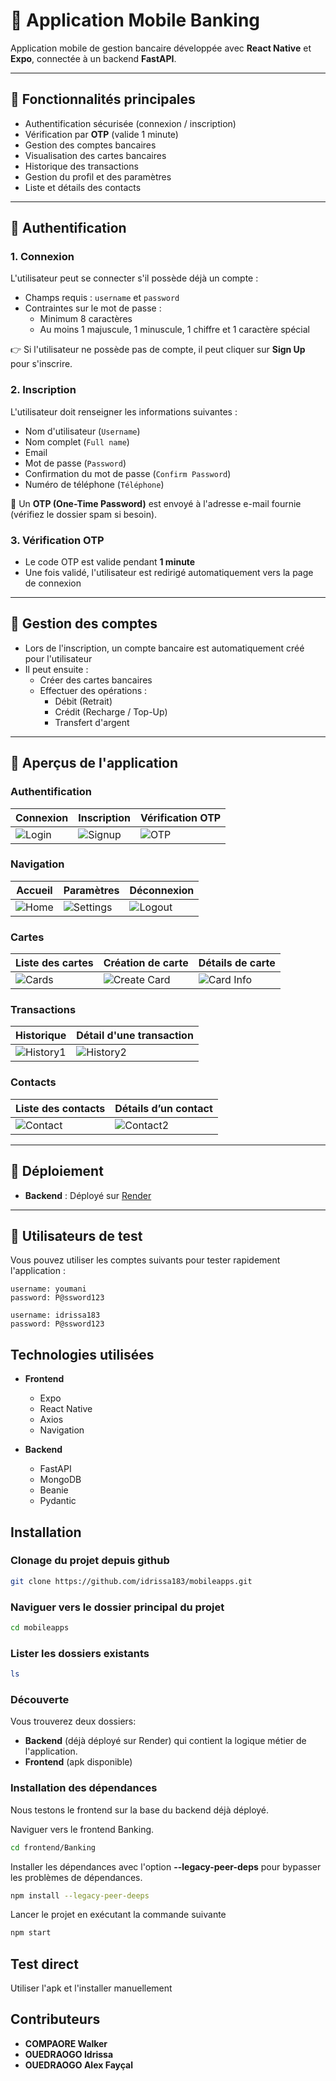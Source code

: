# 📱 Application Mobile Banking

Application mobile de gestion bancaire développée avec **React Native** et **Expo**, connectée à un backend **FastAPI**.

---

## 🚀 Fonctionnalités principales

- Authentification sécurisée (connexion / inscription)
- Vérification par **OTP** (valide 1 minute)
- Gestion des comptes bancaires
- Visualisation des cartes bancaires
- Historique des transactions
- Gestion du profil et des paramètres
- Liste et détails des contacts

---

## 🔐 Authentification

### 1. Connexion

L'utilisateur peut se connecter s'il possède déjà un compte :

- Champs requis : `username` et `password`
- Contraintes sur le mot de passe :
  - Minimum 8 caractères
  - Au moins 1 majuscule, 1 minuscule, 1 chiffre et 1 caractère spécial

👉 Si l'utilisateur ne possède pas de compte, il peut cliquer sur **Sign Up** pour s'inscrire.

### 2. Inscription

L'utilisateur doit renseigner les informations suivantes :

- Nom d'utilisateur (`Username`)
- Nom complet (`Full name`)
- Email
- Mot de passe (`Password`)
- Confirmation du mot de passe (`Confirm Password`)
- Numéro de téléphone (`Téléphone`)

📧 Un **OTP (One-Time Password)** est envoyé à l'adresse e-mail fournie (vérifiez le dossier spam si besoin).

### 3. Vérification OTP

- Le code OTP est valide pendant **1 minute**
- Une fois validé, l'utilisateur est redirigé automatiquement vers la page de connexion

---

## 🏦 Gestion des comptes

- Lors de l'inscription, un compte bancaire est automatiquement créé pour l'utilisateur
- Il peut ensuite :
  - Créer des cartes bancaires
  - Effectuer des opérations :
    - Débit (Retrait)
    - Crédit (Recharge / Top-Up)
    - Transfert d'argent

---

## 🎨 Aperçus de l'application

### Authentification
| Connexion | Inscription | Vérification OTP |
|----------|-------------|------------------|
| ![Login](/frontend/Banking/Readme/login.jpeg) | ![Signup](/frontend/Banking/Readme/signup.jpeg) | ![OTP](/frontend/Banking/Readme/token.jpg) |

### Navigation
| Accueil | Paramètres | Déconnexion |
|--------|------------|-------------|
| ![Home](/frontend/Banking/Readme/home.jpg) | ![Settings](/frontend/Banking/Readme/settings.jpg) | ![Logout](/frontend/Banking/Readme/logout.jpg) |

### Cartes
| Liste des cartes | Création de carte | Détails de carte |
|------------------|-------------------|------------------|
| ![Cards](/frontend/Banking/Readme/card.jpg) | ![Create Card](/frontend/Banking/Readme/card222.jpg) | ![Card Info](/frontend/Banking/Readme/card3.jpg) |

### Transactions
| Historique | Détail d'une transaction |
|-----------|---------------------------|
| ![History1](/frontend/Banking/Readme/history1.jpg) | ![History2](/frontend/Banking/Readme/history2.jpg) |

### Contacts
| Liste des contacts | Détails d’un contact |
|--------------------|-----------------------|
| ![Contact](/frontend/Banking/Readme/contact.jpg) | ![Contact2](/frontend/Banking/Readme/contact2.jpg) |

---

## 🚀 Déploiement

- **Backend** : Déployé sur [Render](https://banque-vgx0.onrender.com/api/docs)

---

## 🧪 Utilisateurs de test

Vous pouvez utiliser les comptes suivants pour tester rapidement l'application :

```plaintext
username: youmani
password: P@ssword123

username: idrissa183
password: P@ssword123
```

##  Technologies utilisées

* **Frontend**
  - Expo
  - React Native
  - Axios
  - Navigation
  
* **Backend**
  - FastAPI
  - MongoDB
  - Beanie
  - Pydantic
  
## Installation

### Clonage du projet depuis github

```sh
git clone https://github.com/idrissa183/mobileapps.git
```

### Naviguer vers le dossier principal du projet

```sh
cd mobileapps
```

### Lister les dossiers existants

```sh
ls 
```

### Découverte

Vous trouverez deux dossiers:

- **Backend** (déjà déployé sur Render) qui contient la logique métier de l'application.
- **Frontend** (apk disponible)


### Installation des dépendances

Nous testons le frontend sur la base du backend déjà déployé.

Naviguer vers le frontend Banking.

```sh
cd frontend/Banking
```

Installer les dépendances avec l'option **--legacy-peer-deps** pour bypasser les problèmes de dépendances.

```sh
npm install --legacy-peer-deeps
```

Lancer le projet en exécutant la commande suivante

```sh
npm start
```

## Test direct
Utiliser l'apk et l'installer manuellement
## Contributeurs

* **COMPAORE Walker**
* **OUEDRAOGO Idrissa**
* **OUEDRAOGO Alex Fayçal**